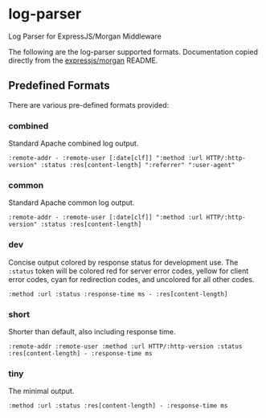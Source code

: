 # log-parser
Log Parser for ExpressJS/Morgan Middleware

The following are the log-parser supported formats. Documentation copied directly from the [expressjs/morgan](https://github.com/expressjs/morgan) README.

## Predefined Formats

There are various pre-defined formats provided:

### combined

Standard Apache combined log output.

```
:remote-addr - :remote-user [:date[clf]] ":method :url HTTP/:http-version" :status :res[content-length] ":referrer" ":user-agent"
```

### common

Standard Apache common log output.

```
:remote-addr - :remote-user [:date[clf]] ":method :url HTTP/:http-version" :status :res[content-length]
```

### dev

Concise output colored by response status for development use. The `:status`
token will be colored red for server error codes, yellow for client error
codes, cyan for redirection codes, and uncolored for all other codes.

```
:method :url :status :response-time ms - :res[content-length]
```

### short

Shorter than default, also including response time.

```
:remote-addr :remote-user :method :url HTTP/:http-version :status :res[content-length] - :response-time ms
```

### tiny

The minimal output.

```
:method :url :status :res[content-length] - :response-time ms
```